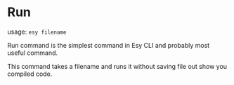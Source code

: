 # Run
usage: `esy filename`

Run command is the simplest command in Esy CLI and probably most useful command.

This command takes a filename and runs it without saving file out show you compiled code.